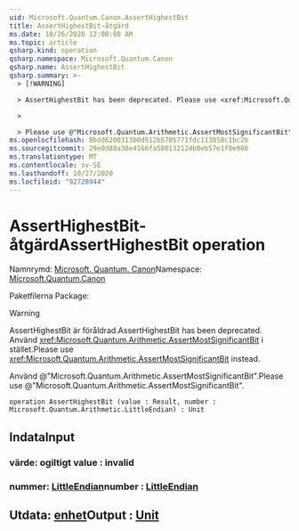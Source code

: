 ```yaml
---
uid: Microsoft.Quantum.Canon.AssertHighestBit
title: AssertHighestBit-åtgärd
ms.date: 10/26/2020 12:00:00 AM
ms.topic: article
qsharp.kind: operation
qsharp.namespace: Microsoft.Quantum.Canon
qsharp.name: AssertHighestBit
qsharp.summary: >-
  > [!WARNING]

  > AssertHighestBit has been deprecated. Please use <xref:Microsoft.Quantum.Arithmetic.AssertMostSignificantBit> instead.

  >

  > Please use @"Microsoft.Quantum.Arithmetic.AssertMostSignificantBit".
ms.openlocfilehash: 8bdd6200313b0d512b5705771fdc113858c1bc2b
ms.sourcegitcommit: 29e0d88a30e4166fa580132124b0eb57e1f0e986
ms.translationtype: MT
ms.contentlocale: sv-SE
ms.lasthandoff: 10/27/2020
ms.locfileid: "92728944"
---
```

# <a name="asserthighestbit-operation"></a><span data-ttu-id="1e813-102">AssertHighestBit-åtgärd</span><span class="sxs-lookup"><span data-stu-id="1e813-102">AssertHighestBit operation</span></span>

<span data-ttu-id="1e813-103">Namnrymd: [Microsoft. Quantum. Canon](xref:Microsoft.Quantum.Canon)</span><span class="sxs-lookup"><span data-stu-id="1e813-103">Namespace: [Microsoft.Quantum.Canon](xref:Microsoft.Quantum.Canon)</span></span>

<span data-ttu-id="1e813-104">Paketfilerna [](https://nuget.org/packages/)</span><span class="sxs-lookup"><span data-stu-id="1e813-104">Package: [](https://nuget.org/packages/)</span></span>


> [!WARNING]
> <span data-ttu-id="1e813-105">AssertHighestBit är föråldrad.</span><span class="sxs-lookup"><span data-stu-id="1e813-105">AssertHighestBit has been deprecated.</span></span> <span data-ttu-id="1e813-106">Använd <xref:Microsoft.Quantum.Arithmetic.AssertMostSignificantBit> i stället.</span><span class="sxs-lookup"><span data-stu-id="1e813-106">Please use <xref:Microsoft.Quantum.Arithmetic.AssertMostSignificantBit> instead.</span></span>
>
> <span data-ttu-id="1e813-107">Använd @"Microsoft.Quantum.Arithmetic.AssertMostSignificantBit".</span><span class="sxs-lookup"><span data-stu-id="1e813-107">Please use @"Microsoft.Quantum.Arithmetic.AssertMostSignificantBit".</span></span>



```qsharp
operation AssertHighestBit (value : Result, number : Microsoft.Quantum.Arithmetic.LittleEndian) : Unit
```


## <a name="input"></a><span data-ttu-id="1e813-108">Indata</span><span class="sxs-lookup"><span data-stu-id="1e813-108">Input</span></span>

### <a name="value--__invalidresult__"></a><span data-ttu-id="1e813-109">värde: __ogiltigt <Result>__</span><span class="sxs-lookup"><span data-stu-id="1e813-109">value : __invalid<Result>__</span></span>




### <a name="number--littleendian"></a><span data-ttu-id="1e813-110">nummer: [LittleEndian](xref:Microsoft.Quantum.Arithmetic.LittleEndian)</span><span class="sxs-lookup"><span data-stu-id="1e813-110">number : [LittleEndian](xref:Microsoft.Quantum.Arithmetic.LittleEndian)</span></span>





## <a name="output--unit"></a><span data-ttu-id="1e813-111">Utdata: [enhet](xref:microsoft.quantum.lang-ref.unit)</span><span class="sxs-lookup"><span data-stu-id="1e813-111">Output : [Unit](xref:microsoft.quantum.lang-ref.unit)</span></span>

